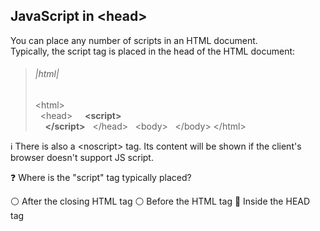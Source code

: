 ## JavaScript in \<head>  

You can place any number of scripts in an HTML document.  
Typically, the script tag is placed in the head of the HTML document:  

>###### |html|  
>\<html><br/>
&nbsp; \<head>
&nbsp; &nbsp; **\<script>**<br/>
&nbsp; &nbsp; **\</script>**
&nbsp; \</head>
&nbsp; \<body>
&nbsp; \</body>
\</html>  

:information_source:
There is also a \<noscript> tag. Its content will be shown if the client's browser doesn't support JS script.  

:question:
Where is the "script" tag typically placed?  

:white_circle: After the closing HTML tag
:white_circle: Before the HTML tag
:radio_button: Inside the HEAD tag